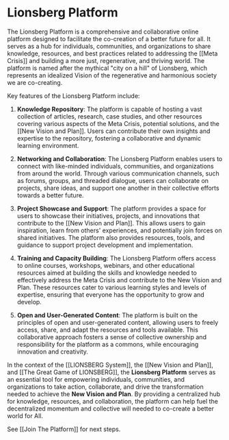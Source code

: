 # Lionsberg Platform

The Lionsberg Platform is a comprehensive and collaborative online platform designed to facilitate the co-creation of a better future for all. It serves as a hub for individuals, communities, and organizations to share knowledge, resources, and best practices related to addressing the [[Meta Crisis]] and building a more just, regenerative, and thriving world. The platform is named after the mythical "city on a hill" of Lionsberg, which represents an idealized Vision of the regenerative and harmonious society we are co-creating. 

Key features of the Lionsberg Platform include:

1.  **Knowledge Repository**: The platform is capable of hosting a vast collection of articles, research, case studies, and other resources covering various aspects of the Meta Crisis, potential solutions, and the [[New Vision and Plan]]. Users can contribute their own insights and expertise to the repository, fostering a collaborative and dynamic learning environment.
    
2.  **Networking and Collaboration**: The Lionsberg Platform enables users to connect with like-minded individuals, communities, and organizations from around the world. Through various communication channels, such as forums, groups, and threaded dialogue, users can collaborate on projects, share ideas, and support one another in their collective efforts towards a better future.
    
3.  **Project Showcase and Support**: The platform provides a space for users to showcase their initiatives, projects, and innovations that contribute to the [[New Vision and Plan]]. This allows users to gain inspiration, learn from others' experiences, and potentially join forces on shared initiatives. The platform also provides resources, tools, and guidance to support project development and implementation.
    
4.  **Training and Capacity Building**: The Lionsberg Platform offers access to online courses, workshops, webinars, and other educational resources aimed at building the skills and knowledge needed to effectively address the Meta Crisis and contribute to the New Vision and Plan. These resources cater to various learning styles and levels of expertise, ensuring that everyone has the opportunity to grow and develop.
    
5.  **Open and User-Generated Content**: The platform is built on the principles of open and user-generated content, allowing users to freely access, share, and adapt the resources and tools available. This collaborative approach fosters a sense of collective ownership and responsibility for the platform as a commons, while encouraging innovation and creativity.
    

In the context of the [[LIONSBERG System]], the [[New Vision and Plan]], and [[The Great Game of LIONSBERG]], the **Lionsberg Platform** serves as an essential tool for empowering individuals, communities, and organizations to take action, collaborate, and drive the transformation needed to achieve the **New Vision and Plan**. By providing a centralized hub for knowledge, resources, and collaboration, the platform can help fuel the decentralized momentum and collective will needed to co-create a better world for All.

See [[Join The Platform]] for next steps. 